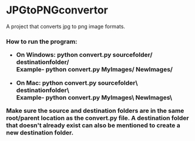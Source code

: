 # JPGtoPNGconvertor
A project that converts jpg to png image formats. 

<h3>How to run the program:
  
  
* On Windows: python convert.py sourcefolder/ destinationfolder/ \
    Example- python convert.py MyImages/ NewImages/
  
* On Mac: python convert.py sourcefolder\ destinationfolder\ \
Example- python convert.py MyImages\ NewImages\
  
 
 
Make sure the source and destination folders are in the same root/parent location as the convert.py file. A destination folder that doesn't already exist can also be mentioned to create a new destination folder.

